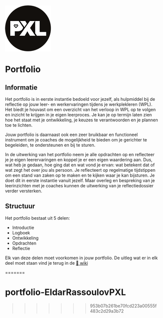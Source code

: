 

![pxl right](./images/pxl.png)
# Portfolio
## Informatie <!-- {docsify-ignore} -->
Het portfolio is in eerste instantie bedoeld voor jezelf, als hulpmiddel bij de reflectie op jouw leer- en
werkervaringen tijdens je werkplekleren (WPL). Het biedt je houvast om een overzicht van het
verloop in WPL op te volgen en inzicht te krijgen in je eigen leerproces. Je kan je op termijn laten zien
hoe het staat met je ontwikkeling, je keuzes te verantwoorden en je plannen toe te lichten.

Jouw portfolio is daarnaast ook een zeer bruikbaar en functioneel instrument om je coaches de
mogelijkheid te bieden om je gerichter te begeleiden, te ondersteunen en bij te sturen.

In de uitwerking van het portfolio neem je alle opdrachten op en reflecteer je je eigen leerervaringen
en koppel je er een eigen waardering aan. Dus, wat heb je gedaan, hoe ging dat en wat vond je
ervan: wat betekent dat of wat zegt het over jou als persoon. Je reflecteert op regelmatige
tijdstippen om een stand van zaken op te maken en te kijken waar je kan bijsturen. Je doet dit in
eerste instantie vanuit jezelf. Maar overleg en bespreking van je leerinzichten met je coaches kunnen
de uitwerking van je reflectiedossier verder versterken.

## Structuur <!-- {docsify-ignore} -->
Het portfolio bestaat uit 5 delen:
* Introductie
* Logboek
* Ontwikkeling
* Opdrachten
* Reflectie

Elk van deze delen moet voorkomen in jouw portfolio. De uitleg wat er in elk deel moet staan vind je terug in de <a rel="license" href="#/Wiki/Home.md">📒 wiki</a>

=======
# portfolio-EldarRassoulovPXL
>>>>>>> 953b07b261be70fcd223a00555f483c2d29a3b72
